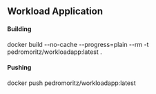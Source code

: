## Workload Application

#### Building
docker build --no-cache --progress=plain --rm -t pedromoritz/workloadapp:latest .

#### Pushing
docker push pedromoritz/workloadapp:latest
